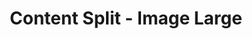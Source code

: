 ---
layout: component
title: "Content Split - Image Large"
component-type: "content-split"
component-include-path: "component/content-split.html"
component-render-data:
  - "training-education"
  - "welding-equipment-crosslinc"
---